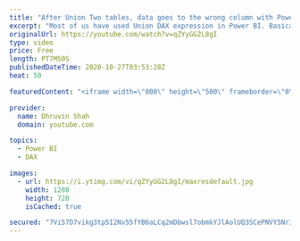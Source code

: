 ```yaml
---
title: "After Union Two tables, data goes to the wrong column with Power BI DAX?"
excerpt: "Most of us have used Union DAX expression in Power BI. Basically union, appends rows from both the table which are common. In Power BI, sometimes, when we perform Union operation, the combined data have some inconsistent mechanism, meaning one column's data merged with another column. The main reason"
originalUrl: https://youtube.com/watch?v=qZYyGG2L8gI
type: video
price: Free
length: PT7M50S
publishedDateTime: 2020-10-27T03:53:28Z
heat: 50

featuredContent: "<iframe width=\"800\" height=\"500\" frameborder=\"0\" src=\"https://www.youtube.com/embed/qZYyGG2L8gI\" allow=\"accelerometer; autoplay; encrypted-media; gyroscope; picture-in-picture\" allowfullscreen></iframe>"

provider:
  name: Dhruvin Shah
  domain: youtube.com

topics:
  - Power BI
  - DAX

images:
  - url: https://i.ytimg.com/vi/qZYyGG2L8gI/maxresdefault.jpg
    width: 1280
    height: 720
    isCached: true

secured: "7Vi57D7vikg3tp5I2Nv55fYB6aLCq2mDbwsl7obmkYJlAolUQ3SCePNVY5Nr34N6kgY8X1u+cMlc48WACgl9Tlx3QX/+g01gW24jT9KJQteS2AeH1Y3XMick3jEIyN8RfQUIR5dC6WLaGrXRu24cXv5SFEknKCW2rYahYqjNsmLX+9LehpML8lpgyPWNMHIGFAfTk06By1MTQ9hHLWG/IpNV58cUDGZmAZEzQqU+EJbYzQUuWDdwD6gh9+K7t/gvXUsw/cG6Y0qGrGpkOhn91OmnlV2qMGnpFfEOMlZZX3d5Z6iOKoRyLypdRJee95FNUw+POWuaBvhqPcUqrJ4pio3Xt6wuZd28EZH3pbbYH3meeLR5MyKhD0NfurERmTMUiM/EG1KUm0x1MKdfhgJH1y+7YkE3mVi6kMW+LA8pZTo=;Dd0j0tJeNtHLXcqvmKQ3qg=="
---
```


